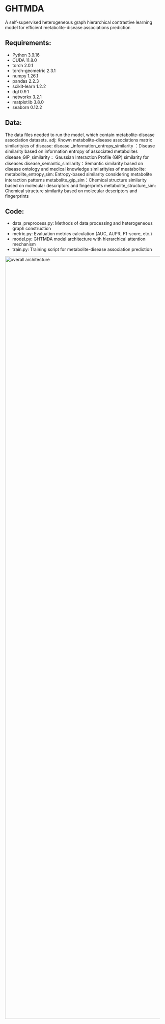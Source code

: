 # GHTMDA
A self-supervised heterogeneous graph hierarchical contrastive learning model for efficient metabolite-disease associations prediction

## Requirements:
- Python 3.9.16
- CUDA 11.8.0
- torch 2.0.1
- torch-geometric 2.3.1
- numpy 1.26.1
- pandas 2.2.3
- scikit-learn 1.2.2
- dgl 0.9.1
- networkx 3.2.1
- matplotlib 3.8.0
- seaborn 0.12.2

## Data:
The data files needed to run the model, which contain metabolite-disease association datasets.
adj: Known metabolite-disease associations matrix
similarityies of disease:
disease _information_entropy_similarity ：Disease similarity based on information entropy of associated metabolites
disease_GIP_similarity： Gaussian Interaction Profile (GIP) similarity for diseases
disease_semantic_similarity：Semantic similarity based on disease ontology and medical knowledge
similarityies of meatabolite:
metabolite_entropy_sim: Entropy-based similarity considering metabolite interaction patterns
metabolite_gip_sim：Chemical structure similarity based on molecular descriptors and fingerprints
metabolite_structure_sim: Chemical structure similarity based on molecular descriptors and fingerprints

## Code:
- data_preprocess.py: Methods of data processing and heterogeneous graph construction
- metric.py: Evaluation metrics calculation (AUC, AUPR, F1-score, etc.)
- model.py: GHTMDA model architecture with hierarchical attention mechanism
- train.py: Training script for metabolite-disease association prediction

<img width="4383" height="2475" alt="overall architecture" src="https://github.com/user-attachments/assets/98297c55-c721-4322-893b-3bea56dff943" />
